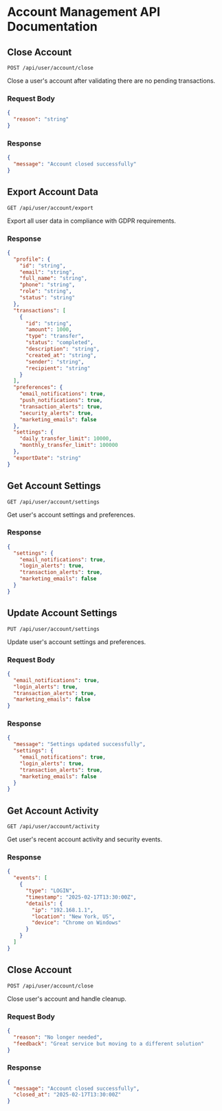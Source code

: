 # Account Management API Documentation

## Close Account
`POST /api/user/account/close`

Close a user's account after validating there are no pending transactions.

### Request Body
```json
{
  "reason": "string"
}
```

### Response
```json
{
  "message": "Account closed successfully"
}
```

## Export Account Data
`GET /api/user/account/export`

Export all user data in compliance with GDPR requirements.

### Response
```json
{
  "profile": {
    "id": "string",
    "email": "string",
    "full_name": "string",
    "phone": "string",
    "role": "string",
    "status": "string"
  },
  "transactions": [
    {
      "id": "string",
      "amount": 1000,
      "type": "transfer",
      "status": "completed",
      "description": "string",
      "created_at": "string",
      "sender": "string",
      "recipient": "string"
    }
  ],
  "preferences": {
    "email_notifications": true,
    "push_notifications": true,
    "transaction_alerts": true,
    "security_alerts": true,
    "marketing_emails": false
  },
  "settings": {
    "daily_transfer_limit": 10000,
    "monthly_transfer_limit": 100000
  },
  "exportDate": "string"
}
```

## Get Account Settings
`GET /api/user/account/settings`

Get user's account settings and preferences.

### Response
```json
{
  "settings": {
    "email_notifications": true,
    "login_alerts": true,
    "transaction_alerts": true,
    "marketing_emails": false
  }
}
```

## Update Account Settings
`PUT /api/user/account/settings`

Update user's account settings and preferences.

### Request Body
```json
{
  "email_notifications": true,
  "login_alerts": true,
  "transaction_alerts": true,
  "marketing_emails": false
}
```

### Response
```json
{
  "message": "Settings updated successfully",
  "settings": {
    "email_notifications": true,
    "login_alerts": true,
    "transaction_alerts": true,
    "marketing_emails": false
  }
}
```

## Get Account Activity
`GET /api/user/account/activity`

Get user's recent account activity and security events.

### Response
```json
{
  "events": [
    {
      "type": "LOGIN",
      "timestamp": "2025-02-17T13:30:00Z",
      "details": {
        "ip": "192.168.1.1",
        "location": "New York, US",
        "device": "Chrome on Windows"
      }
    }
  ]
}
```

## Close Account
`POST /api/user/account/close`

Close user's account and handle cleanup.

### Request Body
```json
{
  "reason": "No longer needed",
  "feedback": "Great service but moving to a different solution"
}
```

### Response
```json
{
  "message": "Account closed successfully",
  "closed_at": "2025-02-17T13:30:00Z"
}
```
